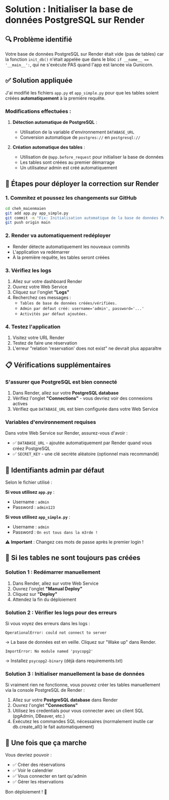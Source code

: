 # Solution : Initialiser la base de données PostgreSQL sur Render

## 🔍 Problème identifié

Votre base de données PostgreSQL sur Render était vide (pas de tables) car la fonction `init_db()` n'était appelée que dans le bloc `if __name__ == '__main__':`, qui ne s'exécute PAS quand l'app est lancée via Gunicorn.

## ✅ Solution appliquée

J'ai modifié les fichiers `app.py` et `app_simple.py` pour que les tables soient créées **automatiquement** à la première requête.

### Modifications effectuées :

1. **Détection automatique de PostgreSQL** :
   - Utilisation de la variable d'environnement `DATABASE_URL`
   - Conversion automatique de `postgres://` en `postgresql://`

2. **Création automatique des tables** :
   - Utilisation de `@app.before_request` pour initialiser la base de données
   - Les tables sont créées au premier démarrage
   - Un utilisateur admin est créé automatiquement

## 🚀 Étapes pour déployer la correction sur Render

### 1. Commitez et poussez les changements sur GitHub

```bash
cd cheh_maienmaien
git add app.py app_simple.py
git commit -m "Fix: Initialisation automatique de la base de données PostgreSQL"
git push origin main
```

### 2. Render va automatiquement redéployer

- Render détecte automatiquement les nouveaux commits
- L'application va redémarrer
- À la première requête, les tables seront créées

### 3. Vérifiez les logs

1. Allez sur votre dashboard Render
2. Ouvrez votre Web Service
3. Cliquez sur l'onglet **"Logs"**
4. Recherchez ces messages :
   - `Tables de base de données créées/vérifiées.`
   - `Admin par défaut créé: username='admin', password='...'`
   - `Activités par défaut ajoutées.`

### 4. Testez l'application

1. Visitez votre URL Render
2. Testez de faire une réservation
3. L'erreur "relation 'reservation' does not exist" ne devrait plus apparaître

## 📋 Vérifications supplémentaires

### S'assurer que PostgreSQL est bien connecté

1. Dans Render, allez sur votre **PostgreSQL database**
2. Vérifiez l'onglet **"Connections"** - vous devriez voir des connexions actives
3. Vérifiez que `DATABASE_URL` est bien configurée dans votre Web Service

### Variables d'environnement requises

Dans votre Web Service sur Render, assurez-vous d'avoir :

- ✅ `DATABASE_URL` - ajoutée automatiquement par Render quand vous créez PostgreSQL
- ✅ `SECRET_KEY` - une clé secrète aléatoire (optionnel mais recommandé)

## 🔐 Identifiants admin par défaut

Selon le fichier utilisé :

**Si vous utilisez `app.py`** :
- Username : `admin`
- Password : `admin123`

**Si vous utilisez `app_simple.py`** :
- Username : `admin`
- Password : `On est tous dans la m3rde !`

⚠️ **Important** : Changez ces mots de passe après le premier login !

## 🐛 Si les tables ne sont toujours pas créées

### Solution 1 : Redémarrer manuellement

1. Dans Render, allez sur votre Web Service
2. Ouvrez l'onglet **"Manual Deploy"**
3. Cliquez sur **"Deploy"**
4. Attendez la fin du déploiement

### Solution 2 : Vérifier les logs pour des erreurs

Si vous voyez des erreurs dans les logs :

```
OperationalError: could not connect to server
```

→ La base de données est en veille. Cliquez sur "Wake up" dans Render.

```
ImportError: No module named 'psycopg2'
```

→ Installez `psycopg2-binary` (déjà dans requirements.txt)

### Solution 3 : Initialiser manuellement la base de données

Si vraiment rien ne fonctionne, vous pouvez créer les tables manuellement via la console PostgreSQL de Render :

1. Allez sur votre **PostgreSQL database** dans Render
2. Ouvrez l'onglet **"Connections"**
3. Utilisez les credentials pour vous connecter avec un client SQL (pgAdmin, DBeaver, etc.)
4. Exécutez les commandes SQL nécessaires (normalement inutile car db.create_all() le fait automatiquement)

## 🎉 Une fois que ça marche

Vous devriez pouvoir :
- ✅ Créer des réservations
- ✅ Voir le calendrier
- ✅ Vous connecter en tant qu'admin
- ✅ Gérer les réservations

Bon déploiement ! 🚀

